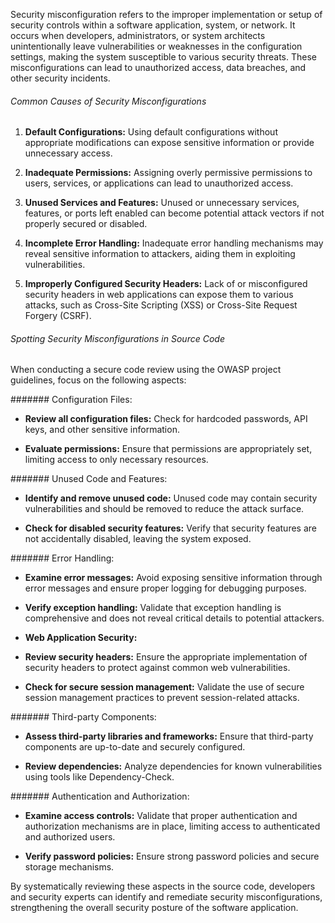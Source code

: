 
Security misconfiguration refers to the improper implementation or setup of security controls within a software application, system, or network. It occurs when developers, administrators, or system architects unintentionally leave vulnerabilities or weaknesses in the configuration settings, making the system susceptible to various security threats. These misconfigurations can lead to unauthorized access, data breaches, and other security incidents.

###### Common Causes of Security Misconfigurations

1. **Default Configurations:** Using default configurations without appropriate modifications can expose sensitive information or provide unnecessary access.

2. **Inadequate Permissions:** Assigning overly permissive permissions to users, services, or applications can lead to unauthorized access.

3. **Unused Services and Features:** Unused or unnecessary services, features, or ports left enabled can become potential attack vectors if not properly secured or disabled.

4. **Incomplete Error Handling:** Inadequate error handling mechanisms may reveal sensitive information to attackers, aiding them in exploiting vulnerabilities.

5. **Improperly Configured Security Headers:** Lack of or misconfigured security headers in web applications can expose them to various attacks, such as Cross-Site Scripting (XSS) or Cross-Site Request Forgery (CSRF).

###### Spotting Security Misconfigurations in Source Code

When conducting a secure code review using the OWASP project guidelines, focus on the following aspects:

####### Configuration Files:

- **Review all configuration files:** Check for hardcoded passwords, API keys, and other sensitive information.
  
- **Evaluate permissions:** Ensure that permissions are appropriately set, limiting access to only necessary resources.

####### Unused Code and Features:

- **Identify and remove unused code:** Unused code may contain security vulnerabilities and should be removed to reduce the attack surface.

- **Check for disabled security features:** Verify that security features are not accidentally disabled, leaving the system exposed.

####### Error Handling:

- **Examine error messages:** Avoid exposing sensitive information through error messages and ensure proper logging for debugging purposes.

- **Verify exception handling:** Validate that exception handling is comprehensive and does not reveal critical details to potential attackers.

* **Web Application Security:**

- **Review security headers:** Ensure the appropriate implementation of security headers to protect against common web vulnerabilities.

- **Check for secure session management:** Validate the use of secure session management practices to prevent session-related attacks.

####### Third-party Components:

- **Assess third-party libraries and frameworks:** Ensure that third-party components are up-to-date and securely configured.

- **Review dependencies:** Analyze dependencies for known vulnerabilities using tools like Dependency-Check.

####### Authentication and Authorization:

- **Examine access controls:** Validate that proper authentication and authorization mechanisms are in place, limiting access to authenticated and authorized users.

- **Verify password policies:** Ensure strong password policies and secure storage mechanisms.

By systematically reviewing these aspects in the source code, developers and security experts can identify and remediate security misconfigurations, strengthening the overall security posture of the software application.
